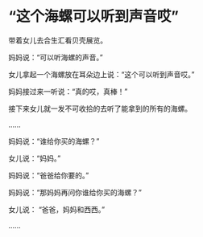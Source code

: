# “这个海螺可以听到声音哎”

带着女儿去合生汇看贝壳展览。

妈妈说：“可以听海螺的声音。”

女儿拿起一个海螺放在耳朵边上说：“这个可以听到声音哎。”

妈妈接过来一听说：“真的哎，真棒！”

接下来女儿就一发不可收拾的去听了能拿到的所有的海螺。

......

妈妈说：“谁给你买的海螺？”

女儿说：“妈妈。”

妈妈说：“爸爸给你要的。”

妈妈说：“那妈妈再问你谁给你买的海螺？”

女儿说： “爸爸，妈妈和西西。”

......

